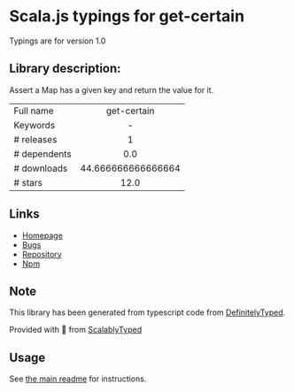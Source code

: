 
# Scala.js typings for get-certain

Typings are for version 1.0

## Library description:
Assert a Map has a given key and return the value for it.

|                    |                 |
| ------------------ | :-------------: |
| Full name          | get-certain |
| Keywords           | - |
| # releases         | 1 |
| # dependents       | 0.0 |
| # downloads        | 44.666666666666664 |
| # stars            | 12.0 |

## Links
- [Homepage](https://github.com/wtgtybhertgeghgtwtg/get-certain#readme)
- [Bugs](https://github.com/wtgtybhertgeghgtwtg/get-certain/issues)
- [Repository](https://github.com/wtgtybhertgeghgtwtg/get-certain)
- [Npm](https://www.npmjs.com/package/get-certain)
    


## Note
This library has been generated from typescript code from [DefinitelyTyped](https://definitelytyped.org).

Provided with :purple_heart: from [ScalablyTyped](https://github.com/oyvindberg/ScalablyTyped)

## Usage
See [the main readme](../../readme.md) for instructions.


